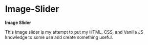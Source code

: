 # Image-Slider
**Image Slider**

This Image slider is my attempt to put my HTML, CSS, and Vanilla JS knowledge to some use and create something useful. 
